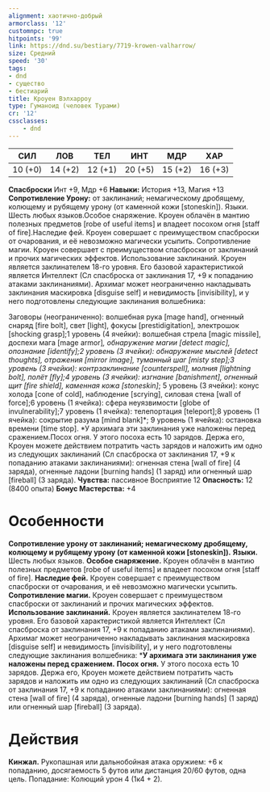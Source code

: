 ```yaml
---
alignment: хаотично-добрый
armorclass: '12'
customnpc: true
hitpoints: '99'
link: https://dnd.su/bestiary/7719-krowen-valharrow/
size: Средний
speed: '30'
tags:
- dnd
- существо
- бестиарий
title: Кроуен Вэлхарроу
type: Гуманоид (человек Турами)
cr: '12'
cssclasses:
    - dnd
---
```



| СИЛ | ЛОВ | ТЕЛ | ИНТ | МДР | ХАР |
|---|---|---|---|---|---|
| 10 (+0) | 14 (+2) | 12 (+1) | 20 (+5) | 15 (+2) | 16 (+3) |
**Спасброски** Инт +9, Мдр +6
**Навыки:** История +13, Магия +13
**Сопротивление Урону:** от заклинаний; немагическому дробящему, колющему и рубящему урону (от каменной кожи [stoneskin]).
Языки. Шесть любых языков.Особое снаряжение. Кроуен облачён в мантию полезных предметов [robe of useful items] и владеет посохом огня [staff of fire].Наследие фей. Кроуен совершает с преимуществом спасброски от очарования, и её невозможно магически усыпить.
Сопротивление магии. Кроуен совершает с преимуществом спасброски от заклинаний и прочих магических эффектов.
Использование заклинаний. Кроуен является заклинателем 18-го уровня. Его базовой характеристикой является Интеллект (Сл спасброска от заклинания 17, +9 к попаданию атаками заклинаниями). Архимаг может неограниченно накладывать заклинания маскировка [disguise self] и невидимость [invisibility], и у него подготовлены следующие заклинания волшебника:

Заговоры (неограниченно): волшебная рука [mage hand], огненный снаряд [fire bolt], свет [light], фокусы [prestidigitation], электрошок [shocking grasp];1 уровень (4 ячейки): волшебная стрела [magic missile], доспехи мага [mage armor]*, обнаружение магии [detect magic], опознание [identify];2 уровень (3 ячейки): обнаружение мыслей [detect thoughts], отражения [mirror image], туманный шаг [misty step];3 уровень (3 ячейки): контрзаклинание [counterspell], молния [lightning bolt], полёт [fly];4 уровень (3 ячейки): изгнание [banishment], огненный щит [fire shield], каменная кожа [stoneskin]*;
5 уровень (3 ячейки): конус холода [cone of cold], наблюдение [scrying], силовая стена [wall of force];6 уровень (1 ячейка): сфера неуязвимости [globe of invulnerability];7 уровень (1 ячейка): телепортация [teleport];8 уровень (1 ячейка): сокрытие разума [mind blank]*;
9 уровень (1 ячейка): остановка времени [time stop].
*У архимага эти заклинания уже наложены перед сражением.Посох огня. У этого посоха есть 10 зарядов. Держа его, Кроуен можете действием потратить часть зарядов и наложить им одно из следующих заклинаний (Сл спасброска от заклинания 17, +9 к попаданию атаками заклинаниями): огненная стена [wall of fire] (4 заряда), огненные ладони [burning hands] (1 заряд) или огненный шар [fireball] (3 заряда).
**Чувства:** пассивное Восприятие 12
**Опасность:** 12 (8400 опыта)
**Бонус Мастерства:** +4


# Особенности
**Сопротивление урону от заклинаний; немагическому дробящему, колющему и рубящему урону (от каменной кожи [stoneskin]).** 
**Языки.** Шесть любых языков.
**Особое снаряжение.** Кроуен облачён в мантию полезных предметов [robe of useful items] и владеет посохом огня [staff of fire].
**Наследие фей.** Кроуен совершает с преимуществом спасброски от очарования, и её невозможно магически усыпить.
**Сопротивление магии.** Кроуен совершает с преимуществом спасброски от заклинаний и прочих магических эффектов.
**Использование заклинаний.** Кроуен является заклинателем 18-го уровня. Его базовой характеристикой является Интеллект (Сл спасброска от заклинания 17, +9 к попаданию атаками заклинаниями). Архимаг может неограниченно накладывать заклинания маскировка [disguise self] и невидимость [invisibility], и у него подготовлены следующие заклинания волшебника:
***У архимага эти заклинания уже наложены перед сражением.** 
**Посох огня.** У этого посоха есть 10 зарядов. Держа его, Кроуен можете действием потратить часть зарядов и наложить им одно из следующих заклинаний (Сл спасброска от заклинания 17, +9 к попаданию атаками заклинаниями): огненная стена [wall of fire] (4 заряда), огненные ладони [burning hands] (1 заряд) или огненный шар [fireball] (3 заряда).


# Действия
**Кинжал.** Рукопашная или дальнобойная атака оружием: +6 к попаданию, досягаемость 5 футов или дистанция 20/60 футов, одна цель. Попадание: Колющий урон 4 (1к4 + 2).